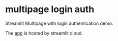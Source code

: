 # multipage login auth
Streamlit Multipage with login authentication demo.

The [app](https://gameplay.streamlit.app/) is hosted by streamlit cloud.
